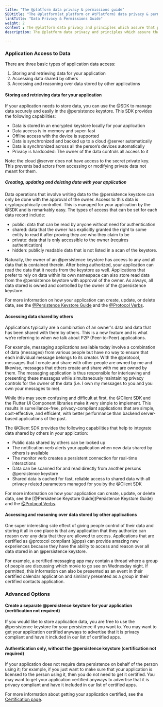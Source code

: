 ```yaml
---
title: "The @platform data privacy & permissions guide"
SEOtitle: "The @platform(at_platform or AtPlatform) data privacy & permissions guide"
linkTitle: "Data Privacy & Permissions Guide"
weight: 2
content : The @platform data privacy and principles which assure that people always have control over their data
description: The @platform data privacy and principles which assure that people always have control over their data

---
```



### Application Access to Data

There are three basic types of application data access:
1. Storing and retrieving data for your application
2. Accessing data shared by others
3. Accessing and reasoning over data stored by other applications


#### Storing and retrieving data for your application

If your application needs to store data, you can use the @SDK to manage data securely and easily in the @persistence keystore. This SDK provides the following capabilities:
- Data is stored in an encrypted keystore locally for your application
- Data access is in-memory and super-fast
- Offline access with the device is supported
- Data is synchronized and backed up to a cloud @server automatically
- Data is synchronized across all the person’s devices automatically
- Privacy is hardcoded: The owner of the data controls all access to it

Note: the cloud @server does not have access to the secret private key. This prevents bad actors from accessing or modifying private data not meant for them.

##### Creating, updating and deleting data with your application
Data operations that involve writing data to the @persistence keystore can only be done with the approval of the owner. Access to this data is cryptographically controlled. This is managed for your application by the @SDK and is remarkably easy. The types of access that can be set for each data record include:
- public: data that can be read by anyone without need for authentication
- shared: data that the owner has explicitly granted the right to some entity to read it after proving they are who they claim to be
- private: data that is only accessible to the owner (requires authentication)  
- hidden: publicly readable data that is not listed in a scan of the keystore.

Naturally, the owner of an @persistence keystore has access to any and all data that is contained therein. After being authorized, your application can read the data that it needs from the keystore as well. Applications that prefer to rely on data within its own namespace can also store read data from the @persistence keystore with approval of the owner. As always, all data stored is owned and controlled by the owner of the @persistence keystore.

For more information on how your application can create, update, or delete data, see the [@Persistence Keystore Guide](https://pub.dev/packages/at_persistence_spec) and the [@Protocol Verbs](verbs).

#### Accessing data shared by others

Applications typically are a combination of an owner's data and data that has been shared with them by others. This is a new feature and is what we’re referring to when we talk about P2P (Peer-to-Peer) applications.

For example, messaging applications available today involve a combination of data (messages) from various people but have no way to ensure that each individual message belongs to its creator. With the @protocol, messages that I create and share with other people are owned by me and likewise, messages that others create and share with me are owned by them. The messaging application is thus responsible for interleaving and presenting these messages while simultaneously maintaining privacy controls for the owner of the data (i.e. I own my messages to you and you own your messages to me).

While this may seem confusing and difficult at first, the @Client SDK and the Flutter UI Component libraries make it very simple to implement. This results in surveillance-free, privacy-compliant applications that are simple, cost-effective, and efficient, with better performance than backend server-based applications of the past.

The @Client SDK provides the following capabilities that help to integrate data shared by others in your application:
- Public data shared by others can be looked up
- The notification verb alerts your application when new data shared by others is available 
- The monitor verb creates a persistent connection for real-time interactions
- Data can be scanned for and read directly from another persons @persistence keystore
- Shared data is cached for fast, reliable access to shared data with all privacy related parameters managed for you by the @Client SDK

For more information on how your application can create, update, or delete data, see the [@Persistence Keystore Guide](Persistence Keystore Guide) and the [@Protocol Verbs](verbs).

#### Accessing and reasoning over data stored by other applications

One super interesting side effect of giving people control of their data and storing it all in one place is that any application that they authorize can reason over any data that they are allowed to access. Applications that are certified as @protocol compliant (@pps) can provide amazing new experiences because they have the ability to access and reason over all data stored in an @persistence keystore.

For example, a certified messaging app may contain a thread where a group of people are discussing which movie to go see on Wednesday night. If permitted, this information can also be presented as an event in their certified calendar application and similarly presented as a group in their certified contacts application.


### Advanced Options

#### Create a separate @persistence keystore for your application (certification not required)

If you would like to store application data, you are free to use the @persistence keystore for your persistence if you want to. You may want to get your application certified anyways to advertise that it is privacy compliant and have it included in our list of certified apps. 


#### Authentication only, without the @persistence keystore (certification not required)

If your application does not require data persistence on behalf of the person using it; for example, if you just want to make sure that your application is licensed to the person using it, then you do not need to get it certified. You may want to get your application certified anyways to advertise that it is privacy compliant and have it included in our list of certified apps. 


For more information about getting your application certified, see the [Certification page]().
